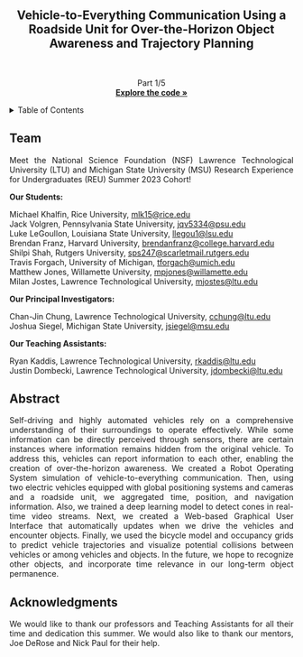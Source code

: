 <br />
<div align="center">
  <h2>Vehicle-to-Everything Communication Using a Roadside Unit for Over-the-Horizon Object Awareness and Trajectory Planning</h2>
  
  <br/>

  <p align="center">
    Part 1/5
    <br />
    <a href="https://github.com/michael-khalfin/tpn_pkg"><strong>Explore the code »</strong></a>
  </p>
</div>

<!-- TABLE OF CONTENTS -->
<details>
  <summary>Table of Contents</summary>
  <ol>
    <li><a href="#team">Team</a></li>
    <li><a href="#abstract">Abstract</a></li>
    <li><a href="#acknowledgments">Acknowledgments</a></li>
  </ol>
</details>

<!-- Team -->
## Team
<p align="justify">
  Meet the National Science Foundation (NSF) Lawrence Technological University (LTU) and Michigan State University (MSU) 
  Research Experience for Undergraduates (REU) Summer 2023 Cohort!
</p>
<p>
  <b>Our Students:</b>
</p>
<p>
  Michael Khalfin, Rice University, <a href="mailto:mlk15@rice.edu">mlk15@rice.edu</a><br>
  Jack Volgren, Pennsylvania State University, <a href="mailto:jqv5334@psu.edu">jqv5334@psu.edu</a><br>
  Luke LeGoullon, Louisiana State University, <a href="mailto:llegou1@lsu.edu">llegou1@lsu.edu</a><br>
  Brendan Franz, Harvard University, <a href="mailto:brendanfranz@college.harvard.edu">brendanfranz@college.harvard.edu</a><br>
  Shilpi Shah, Rutgers University, <a href="mailto:sps247@scarletmail.rutgers.edu">sps247@scarletmail.rutgers.edu</a><br>
  Travis Forgach, University of Michigan, <a href="mailto:tforgach@umich.edu">tforgach@umich.edu</a><br>
  Matthew Jones, Willamette University, <a href="mailto:mpjones@willamette.edu">mpjones@willamette.edu</a><br>
  Milan Jostes, Lawrence Technological University, <a href="mailto:mjostes@ltu.edu">mjostes@ltu.edu</a>
</p>
<p> 
  <b>Our Principal Investigators:</b>
</p>
<p>
  Chan-Jin Chung, Lawrence Technological University, <a href="mailto:cchung@ltu.edu">cchung@ltu.edu</a><br>
  Joshua Siegel, Michigan State University, <a href="mailto:jsiegel@msu.edu">jsiegel@msu.edu</a>
</p>
<p>
  <b>Our Teaching Assistants:</b>
</p>
<p>
  Ryan Kaddis, Lawrence Technological University, <a href="mailto:rkaddis@ltu.edu">rkaddis@ltu.edu</a><br>
  Justin Dombecki, Lawrence Technological University, <a href="mailto:jdombecki@ltu.edu">jdombecki@ltu.edu</a>
</p>

<!-- Abstract -->
## Abstract
<div align="left">
  <p align="justify">
    Self-driving and highly automated vehicles rely on a comprehensive understanding of their surroundings to operate effectively. 
    While some information can be directly perceived through sensors, there are certain instances where information remains hidden 
    from the original vehicle. To address this, vehicles can report information to each other, enabling the creation of 
    over-the-horizon awareness. We created a Robot Operating System  simulation of vehicle-to-everything communication. Then, using 
    two electric vehicles equipped with global positioning systems and cameras and a roadside unit, we aggregated time, position, 
    and navigation information. Also, we trained a deep learning model to detect cones in real-time video streams. Next, we created 
    a Web-based Graphical User Interface that automatically updates when we drive the vehicles and encounter objects. Finally, we 
    used the bicycle model and occupancy grids to predict vehicle trajectories and visualize potential collisions between vehicles 
    or among vehicles and objects. In the future, we hope to recognize other objects, and incorporate time relevance in our long-term 
    object permanence.
  </p>
</div>

<!-- Acknowledgments -->
## Acknowledgments
<div align="left">
  <p align="justify">
    We would like to thank our professors and Teaching Assistants for all their time and dedication this summer. We would also like 
    to thank our mentors, Joe DeRose and Nick Paul for their help.
  </p>
</div>
